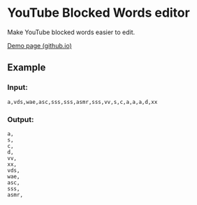# YouTube Blocked Words editor

Make YouTube blocked words easier to edit.

[Demo page (github.io)](https://joshuatapioca.github.io/blocked-words-filter/)


## Example

### Input:
```
a,vds,wae,asc,sss,sss,asmr,sss,vv,s,c,a,a,a,d,xx
```


### Output:
```
a,
s,
c,
d,
vv,
xx,
vds,
wae,
asc,
sss,
asmr,
```
